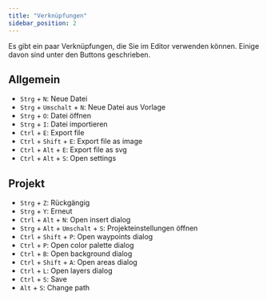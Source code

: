 ```yaml
---
title: "Verknüpfungen"
sidebar_position: 2
---
```


Es gibt ein paar Verknüpfungen, die Sie im Editor verwenden können. Einige davon sind unter den Buttons geschrieben.

## Allgemein

* `Strg` + `N`: Neue Datei
* `Strg` + `Umschalt` + `N`: Neue Datei aus Vorlage
* `Strg` + `O`: Datei öffnen
* `Strg` + `I`: Datei importieren
* `Ctrl` + `E`: Export file
* `Ctrl` + `Shift` + `E`: Export file as image
* `Ctrl` + `Alt` + `E`: Export file as svg
* `Ctrl` + `Alt` + `S`: Open settings

## Projekt

* `Strg` + `Z`: Rückgängig
* `Strg` + `Y`: Erneut
* `Ctrl` + `Alt` + `N`: Open insert dialog
* `Strg` + `Alt` + `Umschalt` + `S`: Projekteinstellungen öffnen
* `Ctrl` + `Shift` + `P`: Open waypoints dialog
* `Ctrl` + `P`: Open color palette dialog
* `Ctrl` + `B`: Open background dialog
* `Ctrl` + `Shift` + `A`: Open areas dialog
* `Ctrl` + `L`: Open layers dialog
* `Ctrl` + `S`: Save
* `Alt` + `S`: Change path
